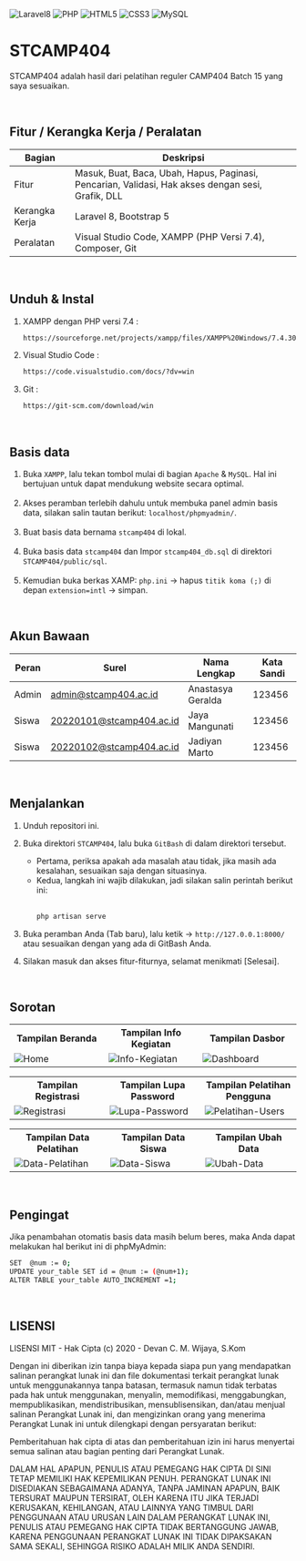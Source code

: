![Laravel8](https://img.shields.io/badge/-Laravel8-white?style=flat&logo=laravel)
![PHP](https://img.shields.io/badge/-PHP-grey.svg?&logo=PHP&logoColor=white)
![HTML5](https://img.shields.io/badge/-HTML%205-purple.svg?&logo=html5)
![CSS3](https://img.shields.io/badge/-CSS%203-green.svg?&logo=css3)
![MySQL](https://img.shields.io/badge/-MySQL-blue.svg?style=flat&logo=mysql&logoColor=white)

# STCAMP404
<p>STCAMP404 adalah hasil dari pelatihan reguler CAMP404 Batch 15 yang saya sesuaikan.</p>

<br>

## Fitur / Kerangka Kerja / Peralatan
| Bagian | Deskripsi |
| --- | --- |
| Fitur | Masuk, Buat, Baca, Ubah, Hapus, Paginasi, Pencarian, Validasi, Hak akses dengan sesi, Grafik, DLL |
| Kerangka Kerja | Laravel 8, Bootstrap 5 |
| Peralatan | Visual Studio Code, XAMPP (PHP Versi 7.4), Composer, Git |

<br>

## Unduh & Instal
1. XAMPP dengan PHP versi 7.4 :
   ```bash
   https://sourceforge.net/projects/xampp/files/XAMPP%20Windows/7.4.30/xampp-windows-x64-7.4.30-1-VC15-installer.exe/download
   ```

2. Visual Studio Code :

   ```bash
   https://code.visualstudio.com/docs/?dv=win
   ```

3. Git :

   ```bash
   https://git-scm.com/download/win
   ```

<br>

## Basis data
1. Buka ``` XAMPP ```, lalu tekan tombol mulai di bagian ``` Apache ``` & ``` MySQL ```. Hal ini bertujuan untuk dapat mendukung website secara optimal.<br><br>
2. Akses peramban terlebih dahulu untuk membuka panel admin basis data, silakan salin tautan berikut: ``` localhost/phpmyadmin/ ```.<br><br>
3. Buat basis data bernama ``` stcamp404 ``` di lokal.<br><br>
4. Buka basis data ``` stcamp404 ``` dan Impor ``` stcamp404_db.sql ``` di direktori ``` STCAMP404/public/sql ```.<br><br>
5. Kemudian buka berkas XAMP: ``` php.ini ``` -> hapus ``` titik koma (;) ``` di depan ``` extension=intl ``` -> simpan.

<br>

## Akun Bawaan
| Peran | Surel | Nama Lengkap | Kata Sandi |
| --- | --- | --- | --- |
| Admin | admin@stcamp404.ac.id | Anastasya Geralda | 123456 |
| Siswa | 20220101@stcamp404.ac.id | Jaya Mangunati | 123456 |
| Siswa | 20220102@stcamp404.ac.id | Jadiyan Marto | 123456 |

<br>

## Menjalankan
1. Unduh repositori ini.<br>
2. Buka direktori ``` STCAMP404 ```, lalu buka ``` GitBash ``` di dalam direktori tersebut.
   <ul>
       <li>Pertama, periksa apakah ada masalah atau tidak, jika masih ada kesalahan, sesuaikan saja dengan situasinya.</li>
       <li>Kedua, langkah ini wajib dilakukan, jadi silakan salin perintah berikut ini:<br><br></li>
       
   ````bash
   php artisan serve
   ````
   </ul>
3. Buka peramban Anda (Tab baru), lalu ketik -> ``` http://127.0.0.1:8000/ ``` atau sesuaikan dengan yang ada di GitBash Anda.<br>
4. Silakan masuk dan akses fitur-fiturnya, selamat menikmati [Selesai].

<br>

## Sorotan
<table>
<tr>
<th width="280">Tampilan Beranda</th>
<th width="280">Tampilan Info Kegiatan</th>
<th width="280">Tampilan Dasbor</th>
</tr>
<tr>
<td><img src="https://user-images.githubusercontent.com/54527592/192107734-c8f90cf2-ac4b-41de-85b4-ebc80382eb12.png" alt="Home"></td>
<td><img src="https://user-images.githubusercontent.com/54527592/192106990-2391de9b-f4c3-4115-a34c-d771242cd0f0.png" alt="Info-Kegiatan"></td>
<td><img src="https://user-images.githubusercontent.com/54527592/192107108-fdc72d2c-ebf8-4685-acda-3d40c07538b8.png" alt="Dashboard"></td>
</tr>
</table>
<table>
<tr>
<th width="280">Tampilan Registrasi</th>
<th width="280">Tampilan Lupa Password</th>
<th width="280">Tampilan Pelatihan Pengguna</th>
</tr>
<tr>
<td><img src="https://user-images.githubusercontent.com/54527592/192107695-fb740c4a-6dcd-41d6-b011-244e41a92150.png" alt="Registrasi"></td>
<td><img src="https://user-images.githubusercontent.com/54527592/192107714-1ba08a9b-e547-4bd9-8d40-5d23ecb03e8d.png" alt="Lupa-Password"></td>
<td><img src="https://user-images.githubusercontent.com/54527592/192107799-2f87673d-8f71-4c74-8df6-cfa9e6e8a49e.png" alt="Pelatihan-Users"></td>
</tr></table>
<table>
<tr>
<th width="280">Tampilan Data Pelatihan</th>
<th width="280">Tampilan Data Siswa</th>
<th width="280">Tampilan Ubah Data</th>
</tr>
<tr>
<td><img src="https://user-images.githubusercontent.com/54527592/192107215-f82e105a-3203-449f-9a62-19a86957665e.png" alt="Data-Pelatihan"></td>
<td><img src="https://user-images.githubusercontent.com/54527592/192108245-5bf3e566-00f5-4d3b-9af5-ddb50b0b6a37.png" alt="Data-Siswa"></td>
<td><img src="https://user-images.githubusercontent.com/54527592/192107438-279ae6dd-f53a-45ac-b3b4-074a9fd2a5ad.png" alt="Ubah-Data"></td>
</tr></table>

<br>

## Pengingat
<p>Jika penambahan otomatis basis data masih belum beres, maka Anda dapat melakukan hal berikut ini di phpMyAdmin:</p>

```bash
SET  @num := 0;
UPDATE your_table SET id = @num := (@num+1);
ALTER TABLE your_table AUTO_INCREMENT =1;
```

<br>

## LISENSI 
LISENSI MIT - Hak Cipta (c) 2020 - Devan C. M. Wijaya, S.Kom

Dengan ini diberikan izin tanpa biaya kepada siapa pun yang mendapatkan salinan perangkat lunak ini dan file dokumentasi terkait perangkat lunak untuk menggunakannya tanpa batasan, termasuk namun tidak terbatas pada hak untuk menggunakan, menyalin, memodifikasi, menggabungkan, mempublikasikan, mendistribusikan, mensublisensikan, dan/atau menjual salinan Perangkat Lunak ini, dan mengizinkan orang yang menerima Perangkat Lunak ini untuk dilengkapi dengan persyaratan berikut:

Pemberitahuan hak cipta di atas dan pemberitahuan izin ini harus menyertai semua salinan atau bagian penting dari Perangkat Lunak.

DALAM HAL APAPUN, PENULIS ATAU PEMEGANG HAK CIPTA DI SINI TETAP MEMILIKI HAK KEPEMILIKAN PENUH. PERANGKAT LUNAK INI DISEDIAKAN SEBAGAIMANA ADANYA, TANPA JAMINAN APAPUN, BAIK TERSURAT MAUPUN TERSIRAT, OLEH KARENA ITU JIKA TERJADI KERUSAKAN, KEHILANGAN, ATAU LAINNYA YANG TIMBUL DARI PENGGUNAAN ATAU URUSAN LAIN DALAM PERANGKAT LUNAK INI, PENULIS ATAU PEMEGANG HAK CIPTA TIDAK BERTANGGUNG JAWAB, KARENA PENGGUNAAN PERANGKAT LUNAK INI TIDAK DIPAKSAKAN SAMA SEKALI, SEHINGGA RISIKO ADALAH MILIK ANDA SENDIRI.
